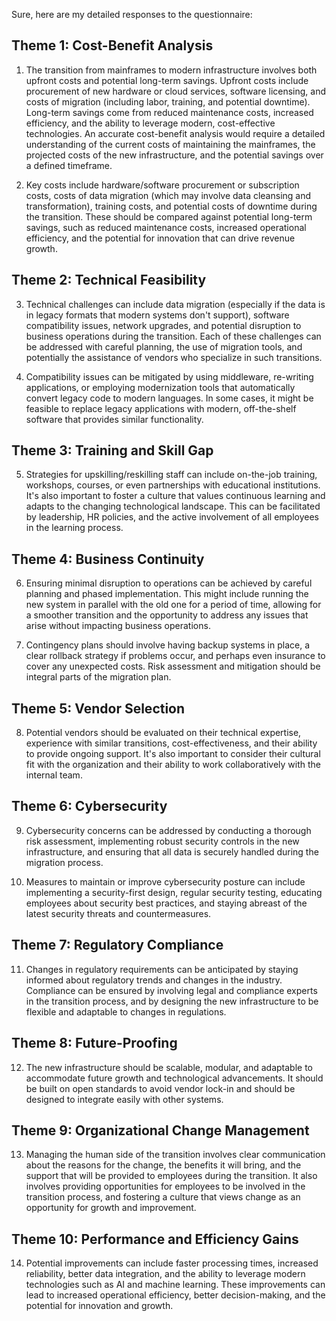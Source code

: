 Sure, here are my detailed responses to the questionnaire:

## Theme 1: Cost-Benefit Analysis
1. The transition from mainframes to modern infrastructure involves both upfront costs and potential long-term savings. Upfront costs include procurement of new hardware or cloud services, software licensing, and costs of migration (including labor, training, and potential downtime). Long-term savings come from reduced maintenance costs, increased efficiency, and the ability to leverage modern, cost-effective technologies. An accurate cost-benefit analysis would require a detailed understanding of the current costs of maintaining the mainframes, the projected costs of the new infrastructure, and the potential savings over a defined timeframe.
   
2. Key costs include hardware/software procurement or subscription costs, costs of data migration (which may involve data cleansing and transformation), training costs, and potential costs of downtime during the transition. These should be compared against potential long-term savings, such as reduced maintenance costs, increased operational efficiency, and the potential for innovation that can drive revenue growth. 

## Theme 2: Technical Feasibility
3. Technical challenges can include data migration (especially if the data is in legacy formats that modern systems don't support), software compatibility issues, network upgrades, and potential disruption to business operations during the transition. Each of these challenges can be addressed with careful planning, the use of migration tools, and potentially the assistance of vendors who specialize in such transitions.
   
4. Compatibility issues can be mitigated by using middleware, re-writing applications, or employing modernization tools that automatically convert legacy code to modern languages. In some cases, it might be feasible to replace legacy applications with modern, off-the-shelf software that provides similar functionality.

## Theme 3: Training and Skill Gap
5. Strategies for upskilling/reskilling staff can include on-the-job training, workshops, courses, or even partnerships with educational institutions. It's also important to foster a culture that values continuous learning and adapts to the changing technological landscape. This can be facilitated by leadership, HR policies, and the active involvement of all employees in the learning process.

## Theme 4: Business Continuity
6. Ensuring minimal disruption to operations can be achieved by careful planning and phased implementation. This might include running the new system in parallel with the old one for a period of time, allowing for a smoother transition and the opportunity to address any issues that arise without impacting business operations.
   
7. Contingency plans should involve having backup systems in place, a clear rollback strategy if problems occur, and perhaps even insurance to cover any unexpected costs. Risk assessment and mitigation should be integral parts of the migration plan.

## Theme 5: Vendor Selection
8. Potential vendors should be evaluated on their technical expertise, experience with similar transitions, cost-effectiveness, and their ability to provide ongoing support. It's also important to consider their cultural fit with the organization and their ability to work collaboratively with the internal team.

## Theme 6: Cybersecurity
9. Cybersecurity concerns can be addressed by conducting a thorough risk assessment, implementing robust security controls in the new infrastructure, and ensuring that all data is securely handled during the migration process.
   
10. Measures to maintain or improve cybersecurity posture can include implementing a security-first design, regular security testing, educating employees about security best practices, and staying abreast of the latest security threats and countermeasures.

## Theme 7: Regulatory Compliance
11. Changes in regulatory requirements can be anticipated by staying informed about regulatory trends and changes in the industry. Compliance can be ensured by involving legal and compliance experts in the transition process, and by designing the new infrastructure to be flexible and adaptable to changes in regulations.

## Theme 8: Future-Proofing
12. The new infrastructure should be scalable, modular, and adaptable to accommodate future growth and technological advancements. It should be built on open standards to avoid vendor lock-in and should be designed to integrate easily with other systems.

## Theme 9: Organizational Change Management
13. Managing the human side of the transition involves clear communication about the reasons for the change, the benefits it will bring, and the support that will be provided to employees during the transition. It also involves providing opportunities for employees to be involved in the transition process, and fostering a culture that views change as an opportunity for growth and improvement.

## Theme 10: Performance and Efficiency Gains
14. Potential improvements can include faster processing times, increased reliability, better data integration, and the ability to leverage modern technologies such as AI and machine learning. These improvements can lead to increased operational efficiency, better decision-making, and the potential for innovation and growth.